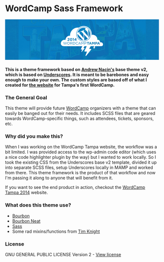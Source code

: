 # WordCamp Sass Framework
![WordCamp Tampa Banner](github-header.png)

#### This is a theme framework based on [Andrew Nacin's](https://github.com/nacin) base theme v2, which is based on [Underscores](underscores.me). It is meant to be barebones and easy enough to make your own. The custom styles are based off of what I created for [the website](http://2014.tampa.wordcamp.org/) for Tampa's first WordCamp.

### The General Goal
This theme will provide future [WordCamp](http://central.wordcamp.org/) organizers with a theme that can easily be banged out for their needs. It includes SCSS files that are geared towards WordCamp-specific things, such as attendees, tickets, sponsors, etc.

### Why did you make this?
When I was working on the WordCamp Tampa website, the workflow was a bit limited. I was provided access to the wp-admin code editor (which uses a nice code highlighter plugin by the way) but I wanted to work locally. So I took the existing CSS from the Underscores base v2 template, divided it up into separate SCSS files, setup Underscores locally in MAMP and worked from there. This theme framework is the product of that workflow and now I'm passing it along to anyone that will benefit from it.

If you want to see the end product in action, checkout the [WordCamp Tampa 2014](http://2014.tampa.wordcamp.org/) website.

### What does this theme use?
* [Bourbon](http://bourbon.io)
* [Bourbon Neat](http://neat.bourbon.io)
* [Sass](http://sass-lang.com)
* Some rad mixins/functions from [Tim Knight](https://github.com/timknight)

### License
GNU GENERAL PUBLIC LICENSE Version 2 - [View license](wordcamp.org/wp-content/themes/wordcamp-base-v2/license.txt)